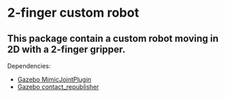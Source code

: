 # 2-finger custom robot

## This package contain a custom robot moving in 2D with a 2-finger gripper.


Dependencies:

- [Gazebo MimicJointPlugin](https://github.com/roboticsgroup/roboticsgroup_upatras_gazebo_plugins)
- [Gazebo contact_republisher](https://github.com/wonwon0/gazebo_contact_republisher)
